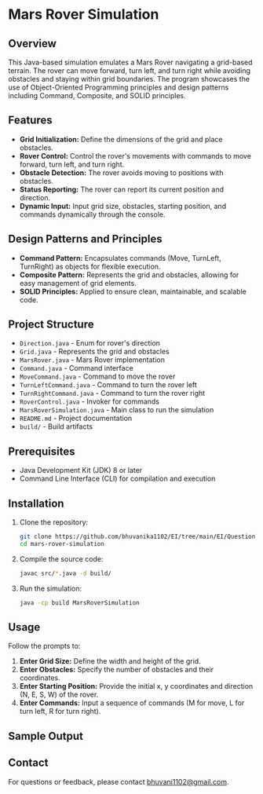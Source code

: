 # Mars Rover Simulation

## Overview
This Java-based simulation emulates a Mars Rover navigating a grid-based terrain. The rover can move forward, turn left, and turn right while avoiding obstacles and staying within grid boundaries. The program showcases the use of Object-Oriented Programming principles and design patterns including Command, Composite, and SOLID principles.

## Features
- **Grid Initialization:** Define the dimensions of the grid and place obstacles.
- **Rover Control:** Control the rover's movements with commands to move forward, turn left, and turn right.
- **Obstacle Detection:** The rover avoids moving to positions with obstacles.
- **Status Reporting:** The rover can report its current position and direction.
- **Dynamic Input:** Input grid size, obstacles, starting position, and commands dynamically through the console.

## Design Patterns and Principles
- **Command Pattern:** Encapsulates commands (Move, TurnLeft, TurnRight) as objects for flexible execution.
- **Composite Pattern:** Represents the grid and obstacles, allowing for easy management of grid elements.
- **SOLID Principles:** Applied to ensure clean, maintainable, and scalable code.

## Project Structure
- `Direction.java` - Enum for rover's direction
- `Grid.java` - Represents the grid and obstacles
- `MarsRover.java` - Mars Rover implementation
- `Command.java` - Command interface
- `MoveCommand.java` - Command to move the rover
- `TurnLeftCommand.java` - Command to turn the rover left
- `TurnRightCommand.java` - Command to turn the rover right
- `RoverControl.java` - Invoker for commands
- `MarsRoverSimulation.java` - Main class to run the simulation
- `README.md` - Project documentation
- `build/` - Build artifacts

## Prerequisites
- Java Development Kit (JDK) 8 or later
- Command Line Interface (CLI) for compilation and execution

## Installation
1. Clone the repository:
    ```sh
    git clone https://github.com/bhuvanika1102/EI/tree/main/EI/Question2/MarsRoverSimulation.git
    cd mars-rover-simulation
    ```
2. Compile the source code:
    ```sh
    javac src/*.java -d build/
    ```
3. Run the simulation:
    ```sh
    java -cp build MarsRoverSimulation
    ```

## Usage
Follow the prompts to:
1. **Enter Grid Size:** Define the width and height of the grid.
2. **Enter Obstacles:** Specify the number of obstacles and their coordinates.
3. **Enter Starting Position:** Provide the initial x, y coordinates and direction (N, E, S, W) of the rover.
4. **Enter Commands:** Input a sequence of commands (M for move, L for turn left, R for turn right).

## Sample Output

## Contact
For questions or feedback, please contact [bhuvani1102@gmail.com](mailto:bhuvani1102@gmail.com).
